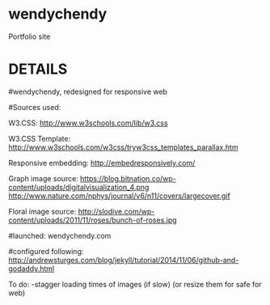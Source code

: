 # wendychendy
Portfolio site

# DETAILS
#wendychendy, redesigned for responsive web

#Sources used:

W3.CSS:
http://www.w3schools.com/lib/w3.css

W3.CSS Template:
http://www.w3schools.com/w3css/tryw3css_templates_parallax.htm

Responsive embedding:
http://embedresponsively.com/

Graph image source:
https://blog.bitnation.co/wp-content/uploads/digitalvisualization_4.png
http://www.nature.com/nphys/journal/v6/n11/covers/largecover.gif

Floral image source:
http://slodive.com/wp-content/uploads/2011/11/roses/bunch-of-roses.jpg

#launched:  wendychendy.com

#configured following:
http://andrewsturges.com/blog/jekyll/tutorial/2014/11/06/github-and-godaddy.html


To do:
-stagger loading times of images (if slow) (or resize them for safe for web)

